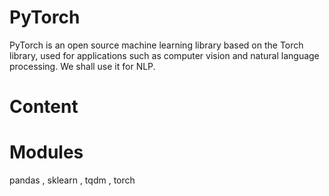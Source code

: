 # PyTorch
PyTorch is an open source machine learning library based on the Torch library, used for applications such as computer vision and natural language processing. We shall use it for NLP.

# Content

# Modules

pandas , sklearn , tqdm , torch

